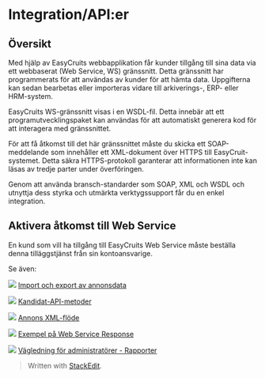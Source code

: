 # Integration/API:er

## Översikt

Med hjälp av EasyCruits webbapplikation får kunder tillgång till sina data via ett webbaserat (Web Service, WS) gränssnitt. Detta gränssnitt har programmerats för att användas av kunder för att hämta data. Uppgifterna kan sedan bearbetas eller importeras vidare till arkiverings-, ERP- eller HRM-system.

EasyCruits WS-gränssnitt visas i en WSDL-fil. Detta innebär att ett programutvecklingspaket kan användas för att automatiskt generera kod för att interagera med gränssnittet.

För att få åtkomst till det här gränssnittet måste du skicka ett SOAP-meddelande som innehåller ett XML-dokument över HTTPS till EasyCruit-systemet. Detta säkra HTTPS-protokoll garanterar att informationen inte kan läsas av tredje parter under överföringen.

Genom att använda bransch-standarder som SOAP, XML och WSDL och utnyttja dess styrka och utmärkta verktygssupport får du en enkel integration.

## Aktivera åtkomst till Web Service

En kund som vill ha tillgång till EasyCruits Web Service måste beställa denna tilläggstjänst från sin kontoansvarige.

Se även:

![](../Resources/Images/icon-document-link.png)  [Import och export av annonsdata](import_and_export_of_vacancy_data.htm)

![](../Resources/Images/icon-document-link.png)  [Kandidat-API-metoder](candidate_api_methods.htm)

![](../Resources/Images/icon-document-link.png)  [Annons XML-flöde](vacancy_xml_feed.htm)

![](../Resources/Images/icon-document-link.png)  [Exempel på Web Service Response](example_web_service_response.htm)

![](../Resources/Images/icon-document-link.png)  [Vägledning för administratörer - Rapporter](guide_for_administrators_reports.htm)


> Written with [StackEdit](https://stackedit.io/).
<!--stackedit_data:
eyJoaXN0b3J5IjpbMTY2ODg1NDQyNyw3MzA5OTgxMTZdfQ==
-->